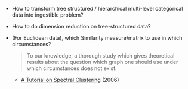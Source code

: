 - How to transform tree structured / hierarchical multi-level categorical data into ingestible problem?

- How to do dimension reduction on tree-structured data?

- (For Euclidean data), which Similarity measure/matrix to use in which circumstances?
  > To our knowledge, a thorough study which gives theoretical results about the question which graph one should use under which circumstances does not exist.
  - [A Tutorial on Spectral Clustering](https://www.cs.cmu.edu/~aarti/Class/10701/readings/Luxburg06_TR.pdf) (2006)
